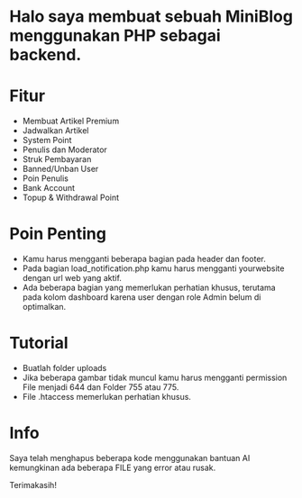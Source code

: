 # Halo saya membuat sebuah MiniBlog menggunakan PHP sebagai backend.

# Fitur 
 * Membuat Artikel Premium
 * Jadwalkan Artikel
 * System Point
 * Penulis dan Moderator
 * Struk Pembayaran
 * Banned/Unban User
 * Poin Penulis
 * Bank Account
 * Topup & Withdrawal Point

# Poin Penting
* Kamu harus mengganti beberapa bagian pada header dan footer.
* Pada bagian load_notification.php kamu harus mengganti yourwebsite dengan url web yang aktif.
* Ada beberapa bagian yang memerlukan perhatian khusus, terutama pada kolom dashboard karena user dengan role Admin belum di optimalkan.

# Tutorial
* Buatlah folder uploads
* Jika beberapa gambar tidak muncul kamu harus mengganti permission File menjadi 644 dan Folder 755 atau 775.
* File .htaccess memerlukan perhatian khusus.

# Info
Saya telah menghapus beberapa kode menggunakan bantuan AI kemungkinan ada beberapa FILE yang error atau rusak.

Terimakasih!
